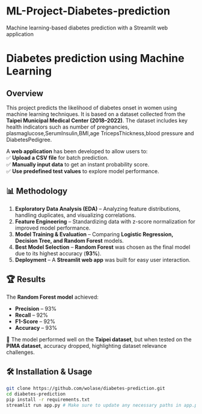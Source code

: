 # ML-Project-Diabetes-prediction
Machine learning-based diabetes prediction with a Streamlit web application

#  Diabetes prediction using Machine Learning  

## Overview  
This project predicts the likelihood of diabetes onset in women using machine learning techniques. It is based on a dataset collected from the **Taipei Municipal Medical Center (2018–2022)**. The dataset includes key health indicators such as number of pregnancies, plasmaglucose,SerumInsulin,BMI,age
TricepsThickness,blood pressure and DiabetesPedigree.


A **web application** has been developed to allow users to:  
✅ **Upload a CSV file** for batch prediction.  
✅ **Manually input data** to get an instant probability score.  
✅ **Use predefined test values** to explore model performance.  

## 📊 Methodology  
1. **Exploratory Data Analysis (EDA)** – Analyzing feature distributions, handling duplicates, and visualizing correlations.  
2. **Feature Engineering** – Standardizing data with z-score normalization for improved model performance.  
3. **Model Training & Evaluation** – Comparing **Logistic Regression, Decision Tree, and Random Forest** models.  
4. **Best Model Selection** – **Random Forest** was chosen as the final model due to its highest accuracy (**93%**).  
5. **Deployment** – A **Streamlit web app** was built for easy user interaction.  

## 🏆 Results  
The **Random Forest model** achieved:  
- **Precision** – 93%  
- **Recall** – 92%  
- **F1-Score** – 92%  
- **Accuracy** – 93%  

📢 The model performed well on the **Taipei dataset**, but when tested on the **PIMA dataset**, accuracy dropped, highlighting dataset relevance challenges.  

## 🛠 Installation & Usage  

```bash
git clone https://github.com/wolase/diabetes-prediction.git
cd diabetes-prediction
pip install -r requirements.txt
streamlit run app.py # Make sure to update any necessary paths in app.py before running the app




